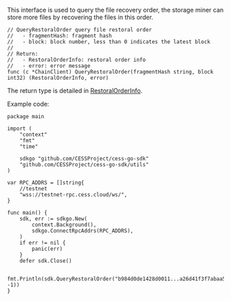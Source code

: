 This interface is used to query the file recovery order, the storage miner can store more files by recovering the files in this order.

```golang
// QueryRestoralOrder query file restoral order
//   - fragmentHash: fragment hash
//   - block: block number, less than 0 indicates the latest block
//
// Return:
//   - RestoralOrderInfo: restoral order info
//   - error: error message
func (c *ChainClient) QueryRestoralOrder(fragmentHash string, block int32) (RestoralOrderInfo, error)
```
The return type is detailed in [RestoralOrderInfo](../chain_type.md#RestoralOrderInfo).

Example code:
```golang
package main

import (
    "context"
    "fmt"
    "time"

    sdkgo "github.com/CESSProject/cess-go-sdk"
    "github.com/CESSProject/cess-go-sdk/utils"
)

var RPC_ADDRS = []string{
    //testnet
    "wss://testnet-rpc.cess.cloud/ws/",
}

func main() {
    sdk, err := sdkgo.New(
        context.Background(),
        sdkgo.ConnectRpcAddrs(RPC_ADDRS),
    )
    if err != nil {
        panic(err)
    }
    defer sdk.Close()

    fmt.Println(sdk.QueryRestoralOrder("b984d0de1428d0011...a26d41f3f7abaa5b6c450", -1))
}
```
